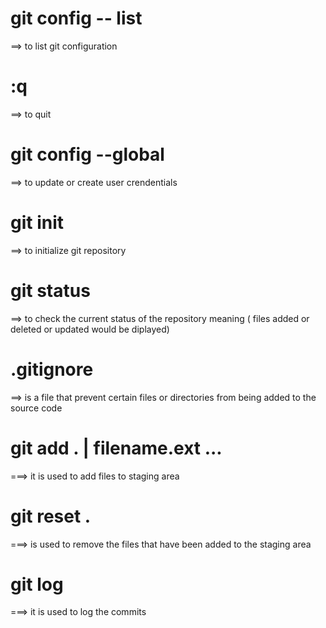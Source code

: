 # git config -- list

==> to list git configuration

# :q

==> to quit

# git config --global

==> to update or create user crendentials

# git init

==> to initialize git repository

# git status

==> to check the current status of the repository meaning ( files added or deleted or updated would be diplayed)

# .gitignore

==> is a file that prevent certain files or directories from being added to the source code

# git add . | filename.ext ...

===> it is used to add files to staging area

# git reset .

===> is used to remove the files that have been added to the staging area

# git log

===> it is used to log the commits
